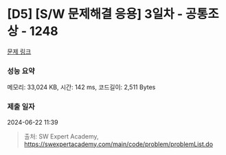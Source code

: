 # [D5] [S/W 문제해결 응용] 3일차 - 공통조상 - 1248 

[문제 링크](https://swexpertacademy.com/main/code/problem/problemDetail.do?contestProbId=AV15PTkqAPYCFAYD) 

### 성능 요약

메모리: 33,024 KB, 시간: 142 ms, 코드길이: 2,511 Bytes

### 제출 일자

2024-06-22 11:39



> 출처: SW Expert Academy, https://swexpertacademy.com/main/code/problem/problemList.do